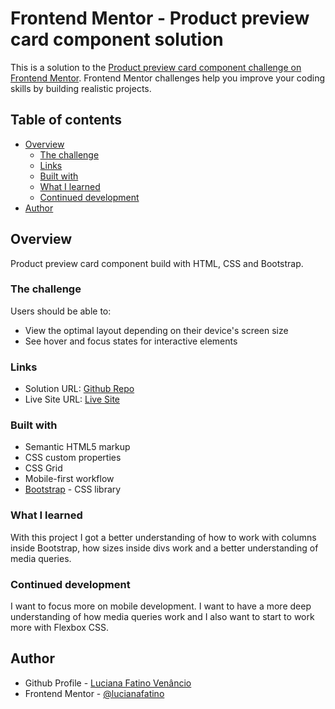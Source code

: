 # Frontend Mentor - Product preview card component solution

This is a solution to the [Product preview card component challenge on Frontend Mentor](https://www.frontendmentor.io/challenges/product-preview-card-component-GO7UmttRfa). Frontend Mentor challenges help you improve your coding skills by building realistic projects. 

## Table of contents

- [Overview](#overview)
  - [The challenge](#the-challenge)
  - [Links](#links)
  - [Built with](#built-with)
  - [What I learned](#what-i-learned)
  - [Continued development](#continued-development)
- [Author](#author)


## Overview
Product preview card component build with HTML, CSS and Bootstrap.

### The challenge

Users should be able to:

- View the optimal layout depending on their device's screen size
- See hover and focus states for interactive elements

### Links

- Solution URL: [Github Repo](https://github.com/lucianafatino/product-preview-card-component)
- Live Site URL: [Live Site](https://63bc956c2181ab045e28dab1--melodious-belekoy-19dac7.netlify.app/)

### Built with

- Semantic HTML5 markup
- CSS custom properties
- CSS Grid
- Mobile-first workflow
- [Bootstrap](https://getbootstrap.com/) - CSS library

### What I learned
With this project I got a better understanding of how to work with columns inside Bootstrap, how sizes inside divs work and a better understanding of media queries.

### Continued development

I want to focus more on mobile development. I want to have a more deep understanding of how media queries work and I also want to start to work more with Flexbox CSS.

## Author

- Github Profile - [Luciana Fatino Venâncio](https://github.com/lucianafatino)
- Frontend Mentor - [@lucianafatino](https://www.frontendmentor.io/profile/lucianafatino)
